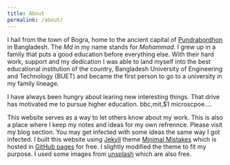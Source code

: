 ```yaml
---
title: About
permalink: /about/
---
```


I hail from the town of Bogra, home to the ancient capital of [Pundrabordhon](https://en.wikipedia.org/wiki/Mahasthangarh) in Bangladesh. The *Md* in my name stands for *Mohammad*. I grew up in a family that puts a good education before everything else. With their hard work, support and my dedication I was able to land myself into the best educational institution of the country, Bangladesh University of Engineering and Technology (BUET) and became the first person to go to a university in my family lineage.

I have always been hungry about learing new interesting things. That drive has motivated me to pursue higher education. bbc,mit,$1 microscpoe....

This website serves as a way to let others know about my work. This is also a place where I keep my notes and ideas for my own refrennce. Please visit my blog section. You may get infected with some ideas the same way I got infected. I built this website using [Jekyll](https://jekyllrb.com/) theme [Minimal Mistakes](https://mmistakes.github.io/minimal-mistakes/) which is hosted in [GitHub pages](https://pages.github.com/) for free. I slightly modified the theme to fit my purpose. I used some images from [unsplash](https://unsplash.com/) which are also free. 